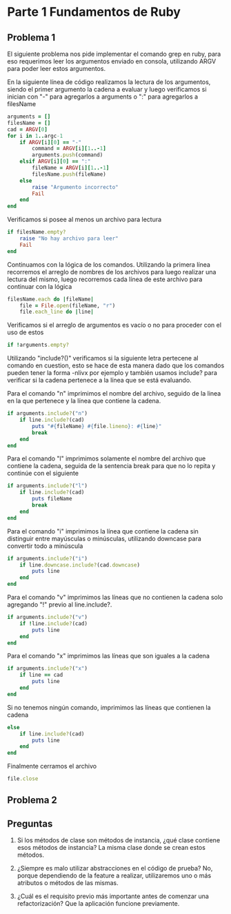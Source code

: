 # Parte 1 Fundamentos de Ruby
## Problema 1
El siguiente problema nos pide implementar el comando grep en ruby, para eso requerimos leer los argumentos enviado en consola, utilizando ARGV para poder leer estos argumentos.

En la siguiente línea de código realizamos la lectura de los argumentos, siendo el primer argumento la cadena a evaluar y luego verificamos si inician con "-" para agregarlos a arguments o ":" para agregarlos a filesName
``` ruby
arguments = []
filesName = []
cad = ARGV[0]
for i in 1..argc-1
    if ARGV[i][0] == "-"
        command = ARGV[i][1..-1]
        arguments.push(command)
    elsif ARGV[i][0] == ":"
        fileName = ARGV[i][1..-1]
        filesName.push(fileName)
    else
        raise "Argumento incorrecto"
        Fail
    end
end
```
Verificamos si posee al menos un archivo para lectura
``` ruby
if filesName.empty?
    raise "No hay archivo para leer"
    Fail
end
```
Continuamos con la lógica de los comandos. Utilizando la primera línea recorremos el arreglo de nombres de los archivos para luego realizar una lectura del mismo, luego recorremos cada línea de este archivo para continuar con la lógica

``` ruby
filesName.each do |fileName|
    file = File.open(fileName, "r")
    file.each_line do |line|
```

Verificamos si el arreglo de argumentos es vacío o no para proceder con el uso de estos
``` ruby
if !arguments.empty?
```
Utilizando "include?()" verificamos si la siguiente letra pertecene al comando en cuestion, esto se hace de esta manera dado que los comandos pueden tener la forma -nlivx por ejemplo y también usamos include? para verificar si la cadena pertenece a la línea que se está evaluando.

Para el comando "n" imprimimos el nombre del archivo, seguido de la linea en la que pertenece y la línea que contiene la cadena.
``` ruby
if arguments.include?("n")
    if line.include?(cad)
        puts "#{fileName} #{file.lineno}: #{line}"
        break
    end
end
```

Para el comando "l" imprimimos solamente el nombre del archivo que contiene la cadena, seguida de la sentencia break para que no lo repita y continúe con el siguiente
``` ruby
if arguments.include?("l")
    if line.include?(cad)
        puts fileName
        break
    end
end
```

Para el comando "i" imprimimos la línea que contiene la cadena sin distinguir entre mayúsculas o minúsculas, utilizando downcase para convertir todo a minúscula
``` ruby
if arguments.include?("i")
    if line.downcase.include?(cad.downcase)
        puts line
    end
end
```

Para el comando "v" imprimimos las líneas que no contienen la cadena solo agregando "!" previo al line.include?.
``` ruby
if arguments.include?("v")
    if !line.include?(cad)
        puts line
    end
end
```
Para el comando "x" imprimimos las líneas que son iguales a la cadena
``` ruby
if arguments.include?("x")
    if line == cad
        puts line
    end
end
```

Si no tenemos ningún comando, imprimimos las líneas que contienen la cadena
``` ruby
else
    if line.include?(cad)
        puts line
    end
end

```
Finalmente cerramos el archivo
``` ruby
file.close
```

## Problema 2


## Preguntas
1. Si los métodos de clase son métodos de instancia, ¿qué clase contiene esos métodos de instancia?
La misma clase donde se crean estos métodos.

3. ¿Siempre es malo utilizar abstracciones en el código de prueba?
No, porque dependiendo de la feature a realizar, utilizaremos uno o más atributos o métodos de las mismas.

4. ¿Cuál es el requisito previo más importante antes de comenzar una refactorización?
Que la aplicación funcione previamente.